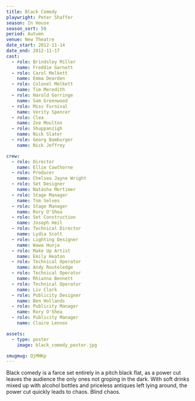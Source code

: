 ```yaml
---
title: Black Comedy
playwright: Peter Shaffer
season: In House
season_sort: 50
period: Autumn
venue: New Theatre
date_start: 2012-11-14
date_end: 2012-11-17
cast:
  - role: Brindsley Miller
    name: Freddie Garnett
  - role: Carol Melkett
    name: Emma Dearden
  - role: Colonel Melkett
    name: Tim Meredith
  - role: Harold Gorringe
    name: Sam Greenwood
  - role: Miss Furnival
    name: Verity Spencer
  - role: Clea
    name: Zoe Moulton
  - role: Shuppanzigh
    name: Nick Slater
  - role: Georg Bamburger
    name: Nick Jeffrey

crew:
  - role: Director
    name: Ellie Cawthorne
  - role: Producer
    name: Chelsea Jayne Wright
  - role: Set Designer
    name: Natasha Mortimer
  - role: Stage Manager
    name: Tom Selves
  - role: Stage Manager
    name: Rory O'Shea
  - role: Set Construction
    name: Joseph Heil
  - role: Technical Director
    name: Lydia Scott
  - role: Lighting Designer
    name: Wawa Hunja
  - role: Make Up Artist
    name: Emily Heaton
  - role: Technical Operator
    name: Andy Routeledge
  - role: Technical Operator
    name: Rhianna Bennett
  - role: Technical Operator
    name: Liv Clark
  - role: Publicity Designer
    name: Ben Hollands
  - role: Publicity Manager
    name: Rory O'Shea
  - role: Publicity Manager
    name: Claire Lennox

assets:
  - type: poster
    image: black_comedy_poster.jpg

smugmug: QjMHKp
---
```


Black comedy is a farce set entirely in a pitch black flat, as a power cut leaves the audience the only ones not groping in the dark. With soft drinks mixed up with alcohol bottles and priceless antiques left lying around, the power cut quickly leads to chaos. Blind chaos.
